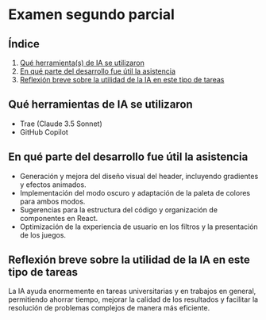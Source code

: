# Examen segundo parcial


## Índice
1. [Qué herramienta(s) de IA se utilizaron](#qué-herramientas-de-ia-se-utilizaron)
2. [En qué parte del desarrollo fue útil la asistencia](#en-qué-parte-del-desarrollo-fue-útil-la-asistencia)
3. [Reflexión breve sobre la utilidad de la IA en este tipo de tareas](#reflexión-breve-sobre-la-utilidad-de-la-ia-en-este-tipo-de-tareas)

## Qué herramientas de IA se utilizaron
- Trae (Claude 3.5 Sonnet)
- GitHub Copilot

## En qué parte del desarrollo fue útil la asistencia

- Generación y mejora del diseño visual del header, incluyendo gradientes y efectos animados.
- Implementación del modo oscuro y adaptación de la paleta de colores para ambos modos.
- Sugerencias para la estructura del código y organización de componentes en React.
- Optimización de la experiencia de usuario en los filtros y la presentación de los juegos.

## Reflexión breve sobre la utilidad de la IA en este tipo de tareas
La IA ayuda enormemente en tareas universitarias y en trabajos en general, permitiendo ahorrar tiempo, mejorar la calidad de los resultados y facilitar la resolución de problemas complejos de manera más eficiente.
